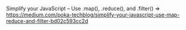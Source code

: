 Simplify your JavaScript – Use .map(), .reduce(), and .filter() =>
https://medium.com/poka-techblog/simplify-your-javascript-use-map-reduce-and-filter-bd02c593cc2d
